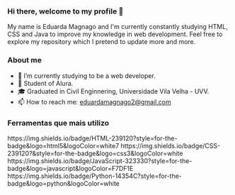### Hi there, welcome to my profile 👋
My name is Eduarda Magnago and I'm currently constantly studying HTML, CSS and Java to improve my knowledge in web development.
Feel free to explore my repository which I pretend to update more and more.

### About me
- 🔭 I’m currently studying to be a web developer. 
- 🌱 Student of Alura.
- 🎓 Graduated in Civil Enginnering, Universidade Vila Velha - UVV.
- 📫 How to reach me: eduardamagnago2@gmail.com

### Ferramentas que mais utilizo
<dev>
https://img.shields.io/badge/HTML-239120?style=for-the-badge&logo=html5&logoColor=white7
https://img.shields.io/badge/CSS-239120?&style=for-the-badge&logo=css3&logoColor=white
https://img.shields.io/badge/JavaScript-323330?style=for-the-badge&logo=javascript&logoColor=F7DF1E
https://img.shields.io/badge/Python-14354C?style=for-the-badge&logo=python&logoColor=white
</dev>
